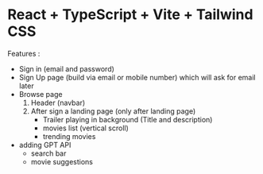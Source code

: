 # React + TypeScript + Vite + Tailwind CSS 

Features :
  - Sign in (email and password) 
  -  Sign Up page (build via email or mobile number) which will ask for email later 
  - Browse page 
      1. Header (navbar)
      2. After sign a landing page (only after landing page)
          - Trailer playing in background (Title and description)
          - movies list (vertical scroll)
          - trending movies 
  - adding GPT API 
    - search bar
    - movie suggestions 
